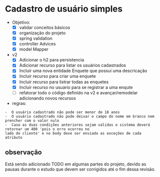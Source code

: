 # Cadastro de usuário simples 


- Objetivo:
  - [x] validar conceitos básicos
  - [x] organização do projeto
  - [x] spring validation
  - [x] controller Advices
  - [x] model Mapper
- v2
  - [x] Adicionar o h2 para persistencia
  - [x] Adicionar recurso para listar os usuários cadastrados
  - [x] Incluir uma nova entidade Enquete que possui uma descricação
  - [x] Incluir recurso para criar uma enquete
  - [x] Incluir recurso para listrar todas as enquetes
  - [x] Incluir recurso no usuario para se registrar a uma enqute
  - [ ] refatorar todo o código definido na v2 e avançar/remodelar adicionando novos recursos 
  
 - regras:
 
 ```
 -  O usuário cadastrado não pode ser menor de 18 anos
 -  O usuário cadastrado não pode deixar o campo do nome em branco nem prencher com o valor nulo
 -  Caso as duas condições anteriores sejam validas o sistema deverá retornar um 400 'pois o erro ocorreu no
 lado do cliente' e no body deve ser enviado as exceções de cada atributo
 ```
## observação

 Está sendo adicionado TODO em algumas partes do projeto, devido as pausas 
 durante o estudo que devem ser corrigidos até o fim dessa revisão.